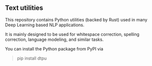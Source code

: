 ## Text utilities

This repository contains Python utilities (backed by Rust) used in many Deep 
Learning based NLP applications.

It is mainly designed to be used for whitespace correction, 
spelling correction, language modeling, and similar tasks.

You can install the Python package from PyPI via

> pip install dtpu

